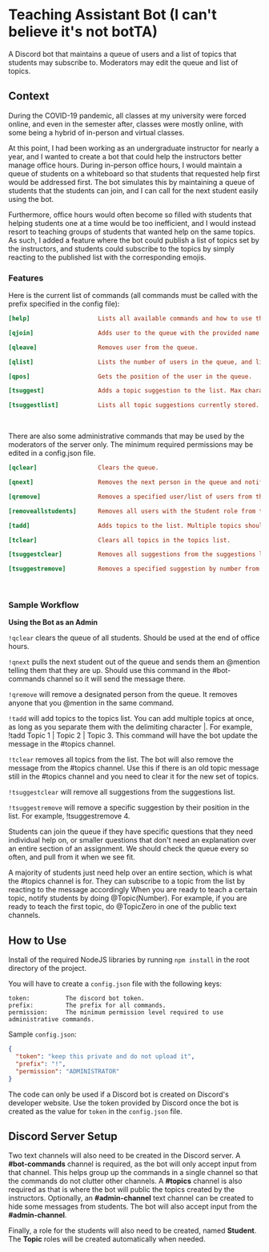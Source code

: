 
# Teaching Assistant Bot (I can't believe it's not botTA)

A Discord bot that maintains a queue of users and a list of topics that students may subscribe to. Moderators may edit the queue and list of topics.

## Context
During the COVID-19 pandemic, all classes at my university were forced online, and even in the semester after, classes were mostly online, with some being a hybrid of in-person and virtual classes.

At this point, I had been working as an undergraduate instructor for nearly a year, and I wanted to create a bot that could help the instructors better manage office hours. During in-person office hours, I would maintain a queue of students on a whiteboard so that students that requested help first would be addressed first. The bot simulates this by maintaining a queue of students that the students can join, and I can call for the next student easily using the bot. 

Furthermore, office hours would often become so filled with students that helping students one at a time would be too inefficient, and I would instead resort to teaching groups of students that wanted help on the same topics. As such, I added a feature where the bot could publish a list of topics set by the instructors, and students could subscribe to the topics by simply reacting to the published list with the corresponding emojis.

### Features

Here is the current list of commands (all commands must be called with the prefix specified in the config file):
```ini
[help]                   Lists all available commands and how to use them.

[qjoin]                  Adds user to the queue with the provided name.

[qleave]                 Removes user from the queue.

[qlist]                  Lists the number of users in the queue, and lists the next five members in the queue.

[qpos]                   Gets the position of the user in the queue.

[tsuggest]               Adds a topic suggestion to the list. Max characters is 30.

[tsuggestlist]           Lists all topic suggestions currently stored.
```

<br />

There are also some administrative commands that may be used by the moderators of the server only.
The minimum required permissions may be edited in a config.json file.
```ini
[qclear]                 Clears the queue.

[qnext]                  Removes the next person in the queue and notifies them that they are up.

[qremove]                Removes a specified user/list of users from the queue. Must use @mentions to specify user.

[removeallstudents]      Removes all users with the Student role from the server.

[tadd]                   Adds topics to the list. Multiple topics should be separated with the pipe character (|).

[tclear]                 Clears all topics in the topics list.

[tsuggestclear]          Removes all suggestions from the suggestions list.

[tsuggestremove]         Removes a specified suggestion by number from the suggestions list.
```

<br />

### Sample Workflow
__Using the Bot as an Admin__

`!qclear` clears the queue of all students. Should be used at the end of office hours.

`!qnext` pulls the next student out of the queue and sends them an @mention telling them that they are up. Should use this command in the #bot-commands channel so it will send the message there.

`!qremove` will remove a designated person from the queue. It removes anyone that you @mention in the same command.

`!tadd` will add topics to the topics list. You can add multiple topics at once, as long as you separate them with the delimiting character |. For example, !tadd Topic 1 | Topic 2 | Topic 3. This command will have the bot update the message in the #topics channel.

`!tclear` removes all topics from the list. The bot will also remove the message from the #topics channel. Use this if there is an old topic message still in the #topics channel and you need to clear it for the new set of topics.

`!tsuggestclear` will remove all suggestions from the suggestions list.

`!tsuggestremove` will remove a specific suggestion by their position in the list. For example, !tsuggestremove 4.

Students can join the queue if they have specific questions that they need individual help on, or smaller questions that don't need an explanation over an entire section of an assignment. We should check the queue every so often, and pull from it when we see fit.

A majority of students just need help over an entire section, which is what the #topics channel is for. They can subscribe to a topic from the list by reacting to the message accordingly When you are ready to teach a certain topic, notify students by doing @Topic(Number). For example, if you are ready to teach the first topic, do @TopicZero in one of the public text channels.

## How to Use
Install of the required NodeJS libraries by running `npm install` in the root directory of the project.

You will have to create a `config.json` file with the following keys:
```
token:			The discord bot token.
prefix:			The prefix for all commands.
permission:		The minimum permission level required to use administrative commands.
```

Sample `config.json`:
```json
{
  "token": "keep this private and do not upload it",
  "prefix": "!",
  "permission": "ADMINISTRATOR"
}
```

The code can only be used if a Discord bot is created on Discord's developer website. Use the token provided by Discord once the bot is created as the value for `token` in the `config.json` file.

## Discord Server Setup

Two text channels will also need to be created in the Discord server. A **#bot-commands** channel is required, as the bot will only accept input from that channel. This helps group up the commands in a single channel so that the commands do not clutter other channels. A **#topics** channel is also required as that is where the bot will public the topics created by the instructors. Optionally, an **#admin-channel** text channel can be created to hide some messages from students. The bot will also accept input from the **#admin-channel**.

Finally, a role for the students will also need to be created, named **Student**. The **Topic** roles will be created automatically when needed.
